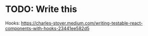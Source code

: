 # TODO: Write this

Hooks: https://charles-stover.medium.com/writing-testable-react-components-with-hooks-23441ee582d5
